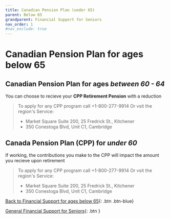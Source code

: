 ```yaml
---
title: Canadian Pension Plan (under 65)
parent: Below 65
grandparent: Financial Support for Seniors
nav_order: 1
#nav_exclude: true
---
```


# Canadian Pension Plan for ages below 65

## Canadian Pension Plan for ages *between 60 - 64*

You can choose to recieve your **CPP Retirement Pension** with a reduction

>To apply for any CPP program call +1-800-277-9914 
>Or vsit the region's Service:
>- Market Square Suite 200, 25 Fredrick St., Kitchener
>- 350 Conestoga Blvd, Unit C1, Cambridge

## Canada Pension Plan (CPP) for *under 60*

If working, the contributions you make to the CPP will impact the amount you recieve upon retirement

>To apply for any CPP program call +1-800-277-9914 
>Or vsit the region's Service:
> * Market Square Suite 200, 25 Fredrick St., Kitchener
> * 350 Conestoga Blvd, Unit C1, Cambridge

[Back to Financial Support for ages below 65](./Below65.md){: .btn .btn-blue}

[General Financial Support for Seniors](./financialhelp.md){: .btn }

